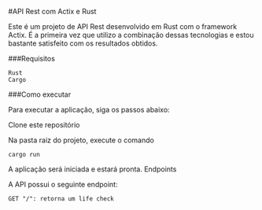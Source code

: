 #API Rest com Actix e Rust

Este é um projeto de API Rest desenvolvido em Rust com o framework Actix. É a primeira vez que utilizo a combinação dessas tecnologias e estou bastante satisfeito com os resultados obtidos.

###Requisitos

    Rust
    Cargo

###Como executar

Para executar a aplicação, siga os passos abaixo:

Clone este repositório

Na pasta raiz do projeto, execute o comando 

    cargo run

A aplicação será iniciada e estará pronta.
Endpoints

A API possui o seguinte endpoint:

    GET "/": retorna um life check 
    